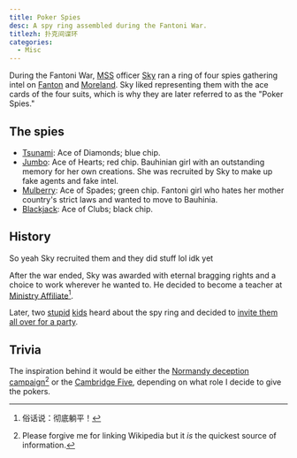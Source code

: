 ```yaml
---
title: Poker Spies
desc: A spy ring assembled during the Fantoni War.
titlezh: 扑克间谍环
categories:
  - Misc
---
```


During the Fantoni War, [MSS](/world/bauhinia/mss/) officer [Sky](/characters/sky/) ran a ring of four spies gathering intel on [Fanton](/world/fanton/) and [Moreland](/world/moreland/). Sky liked representing them with the ace cards of the four suits, which is why they are later referred to as the "Poker Spies."

## The spies

- [Tsunami](/characters/tsunami/): Ace of Diamonds; blue chip.
- [Jumbo](/characters/jumbo/): Ace of Hearts; red chip. Bauhinian girl with an outstanding memory for her own creations. She was recruited by Sky to make up fake agents and fake intel.
- [Mulberry](/characters/mulberry/): Ace of Spades; green chip. Fantoni girl who hates her mother country's strict laws and wanted to move to Bauhinia.
- [Blackjack](/characters/blackjack/): Ace of Clubs; black chip.

## History

So yeah Sky recruited them and they did stuff lol idk yet

After the war ended, Sky was awarded with eternal bragging rights and a choice to work wherever he wanted to. He decided to become a teacher at [Ministry Affiliate](/world/bauhinia/ministry-affiliate/)[^1].

Later, two [stupid](/characters/harmony/) [kids](/characters/sugarcane/) heard about the spy ring and decided to [invite them all over for a party](/stories/poker-party/).

## Trivia

The inspiration behind it would be either the [Normandy deception campaign](https://en.wikipedia.org/wiki/Double-Cross_System)[^2] or the [Cambridge Five](https://en.wikipedia.org/wiki/Cambridge_Five), depending on what role I decide to give the pokers.

[^1]: 俗话说：彻底躺平！
[^2]: Please forgive me for linking Wikipedia but it *is* the quickest source of information.
